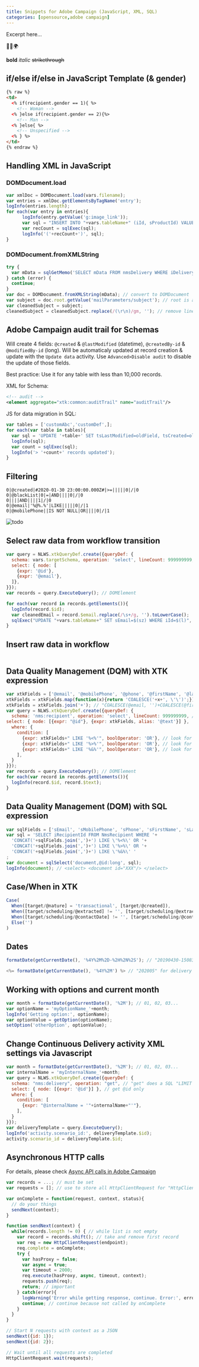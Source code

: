 ```yaml
---
title: Snippets for Adobe Campaign (JavaScript, XML, SQL)
categories: [opensource,adobe campaign]
---
```


Excerpt here...

<p class="text-center">🐍👑🌍</p>

<!--more-->

**bold** *italic*  ~~strikethrough~~

## if/else if/else in JavaScript Template (& gender)
```html
{% raw %}
<td>
  <% if(recipient.gender == 1){ %>
    <!-- Woman -->
  <% }else if(recipient.gender == 2){%>
    <!-- Man -->
  <% }else{ %>
    <!-- Unspecified -->
  <% } %>
</td>
{% endraw %}
```

## Handling XML in JavaScript
### DOMDocument.load
```js
var xmlDoc = DOMDocument.load(vars.filename);
var entries = xmlDoc.getElementsByTagName('entry');
logInfo(entries.length);
for each(var entry in entries){
	  logInfo(entry.getValue('g:image_link'));
	  var sql = "INSERT INTO "+vars.tableName+" (iId, sProductId) VALUES ($(id), 'a')";
	  var recCount = sqlExec(sql);
	  logInfo('('+recCount+')', sql);
}
```
### DOMDocument.fromXMLString
```js
try {
  var mData = sqlGetMemo('SELECT mData FROM nmsDelivery WHERE iDeliveryId = $(l)', record.$id); // get memo from DB, @return string
} catch (error) {
  continue;
}
var doc = DOMDocument.fromXMLString(mData); // convert to DOMDocument
var subject = doc.root.getValue('mailParameters/subject'); // root is a DOMElement and getValue @return string
var cleanedSubject = subject;
cleanedSubject = cleanedSubject.replace(/(\r\n)/gm, ''); // remove line breaks
```

## Adobe Campaign audit trail for Schemas

Will create 4 fields: `@created` & `@lastModified` (datetime), `@createdBy-id` & `@modifiedBy-id` (long). Will be automaticaly updated at record creation & update with the `Update data` activity. Use `Advanced>Disable audit` to disable the update of those fields.

Best practice: Use it for any table with less than 10,000 records.

XML for Schema:
```xml
<!-- audit -->
<element aggregate="xtk:common:auditTrail" name="auditTrail"/>
```

JS for data migration in SQL:
```js
var tables = ['customAbc','customDef',];
for each(var table in tables){
  var sql = 'UPDATE '+table+' SET tsLastModified=oldField, tsCreated=oldField';
  logInfo(sql);
  var count = sqlExec(sql);
  logInfo('> '+count+' records updated');
}
```

## Filtering
```console
0|@created|#2020-01-30 23:00:00.000Z#|>=|||||0|/|0
0|@blackList|0|=|AND||||0|/|0
0||||AND||||1|/|0
0|@email|'%@%.%'|LIKE|||||0|/|1
0|@mobilePhone||IS NOT NULL|OR||||0|/|1
```

![todo](/assets/images/2020/01/20200117-160032-screenshot-7.jpg)

## Select raw data from workflow transition
```javascript
var query = NLWS.xtkQueryDef.create({queryDef: {
  schema: vars.targetSchema, operation: 'select', lineCount: 999999999, // /!\ lineCount defaults to 10,000
  select: { node: [
    {expr: '@id'},
    {expr: '@email'},
  ]},
}});
var records = query.ExecuteQuery(); // DOMElement

for each(var record in records.getElements()){
  logInfo(record.$id);
  var cleanedEmail = record.$email.replace(/\s+/g, '').toLowerCase();
  sqlExec("UPDATE "+vars.tableName+" SET sEmail=$(sz) WHERE iId=$(l)", cleanedEmail, record.$id);
}
```

## Insert raw data in workflow
```js
```

## Data Quality Management (DQM) with XTK expression
```js
var xtkFields = ['@email', '@mobilePhone', '@phone', '@firstName', '@lastName', '@middleName', ];
xtkFields = xtkFields.map(function(x){return 'COALESCE('+x+', \'\')';}); // [COALESCE(@email, ''), COALESCE(@firstName, '')...]
xtkFields = xtkFields.join('+'); // "COALESCE(@email, '')+COALESCE(@firstName, '')...]"
var query = NLWS.xtkQueryDef.create({queryDef: {
  schema: 'nms:recipient', operation: 'select', lineCount: 999999999, // /!\ lineCount defaults to 10,000
select: { node: [{expr: "@id"}, {expr: xtkFields, alias: '@text'}] },
  where: { 
    condition: [
      {expr: xtkFields+" LIKE '%<%'", boolOperator: 'OR'}, // look for <
      {expr: xtkFields+" LIKE '%>%'", boolOperator: 'OR'}, // look for >
      {expr: xtkFields+" LIKE '%&%'", boolOperator: 'OR'}, // look for &
    ],
  }
}});
var records = query.ExecuteQuery(); // DOMElement
for each(var record in records.getElements()){
  logInfo(record.$id, record.$text);
}
```

## Data Quality Management (DQM) with SQL expression
```js
var sqlFields = ['sEmail', 'sMobilePhone', 'sPhone', 'sFirstName', 'sLastName', 'sMiddleName', ];
var sql = 'SELECT iRecipientId FROM NmsRecipient WHERE '+
  'CONCAT('+sqlFields.join(',')+') LIKE \'%<%\' OR '+
  'CONCAT('+sqlFields.join(',')+') LIKE \'%>%\' OR '+
  'CONCAT('+sqlFields.join(',')+') LIKE \'%&%\' '
;
var document = sqlSelect('document,@id:long', sql);
logInfo(document); // <select> <document id="XXX"/> </select>
```

## Case/When in XTK
```js
Case(
  When([target/@nature] = 'transactional', [target/@created]),
  When([target/scheduling/@extracted] != '', [target/scheduling/@extracted]),
  When([target/scheduling/@contactDate] != '', [target/scheduling/@contactDate]),              
  Else('')
)
```

## Dates
```javascript
formatDate(getCurrentDate(), '%4Y%2M%2D-%2H%2N%2S'); // "20190430-150837" for folder names

<%= formatDate(getCurrentDate(), '%4Y%2M') %> // "202005" for delivery labels [scenario/@useLabelScript]
```

## Working with options and current month
```js
var month = formatDate(getCurrentDate(), '%2M'); // 01, 02, 03...
var optionName = 'myOptionName_'+month;
logInfo('Getting option:', optionName);
var optionValue = getOption(optionName);
setOption('otherOption', optionValue);
```

## Change Continuous Delivery activity XML settings via Javascript
```js
var month = formatDate(getCurrentDate(), '%2M'); // 01, 02, 03...
var internalName = 'myInternalName_'+month;
var query = NLWS.xtkQueryDef.create({queryDef: {
  schema: "nms:delivery", operation: "get", // "get" does a SQL "LIMIT 1"
  select: { node: [{expr: '@id'}] }, // get @id only
  where: { 
    condition: [
      {expr: "@internalName = '"+internalName+"'"},
    ],
  }
}});
var deliveryTemplate = query.ExecuteQuery();
logInfo('activity.scenario_id:', deliveryTemplate.$id);
activity.scenario_id = deliveryTemplate.$id;
```

## Asynchronous HTTP calls

For details, please check [Async API calls in Adobe Campaign](/2021/01/async-api-calls-in-adobe-campaign)

```js
var records = ...; // must be set
var requests = []; // use to store all HttpClientRequest for "HttpClientRequest.wait(requests)"

var onComplete = function(request, context, status){
  // do your things
  sendNext(context);
}

function sendNext(context) {
  while(records.length != 0) { // while list is not empty
    var record = records.shift(); // take and remove first record
    var req = new HttpClientRequest(endpoint);
    req.complete = onComplete;
    try {
      var hasProxy = false;
      var async = true;
      var timeout = 2000;
      req.execute(hasProxy, async, timeout, context);
      requests.push(req);
      return; // important
    } catch(error){
      logWarning('Error while getting response, continue. Error:', error);
      continue; // continue because not called by onComplete
    }
  }
} 

// Start N requests with context as a JSON
sendNext({id: 1});
sendNext({id: 2});

// Wait until all requests are completed
HttpClientRequest.wait(requests);
```
